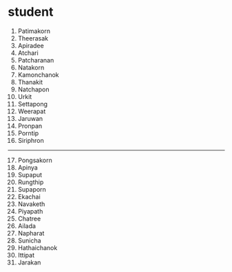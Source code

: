 # student
1. Patimakorn 
2. Theerasak 
3. Apiradee
4. Atchari
5. Patcharanan
6. Natakorn
7. Kamonchanok
8. Thanakit
9. Natchapon
10. Urkit
11. Settapong
12. Weerapat
13. Jaruwan
14. Pronpan
15. Porntip
16. Siriphron
--------------------
17. Pongsakorn
18. Apinya
19. Supaput
20. Rungthip
21. Supaporn
22. Ekachai
23. Navaketh
24. Piyapath
25. Chatree
26. Ailada
27. Napharat
28. Sunicha
29. Hathaichanok
30. Ittipat
31. Jarakan


